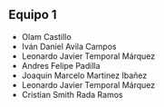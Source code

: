 ## Equipo 1
+ Olam Castillo
+ Iván Daniel Avila Campos
+ Leonardo Javier Temporal Márquez
+ Andres Felipe Padilla
+ Joaquin Marcelo Martinez Ibañez
+ Leonardo Javier Temporal Márquez
+ Cristian Smith Rada Ramos
